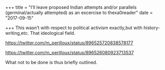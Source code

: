 +++
title = "I’ll leave proposed Indian attempts and/or parallels (germinal/actually attempted) as an excercise to thexa0reader"
date = "2017-09-15"

+++
This wasn’t with respect to political activism exactly,but with
history-writing,etc. That ideological field.



<https://twitter.com/m_perilloux/status/896525720838578177>



<https://twitter.com/m_perilloux/status/896526080923713537>



What not to be done is thus briefly outlined.
